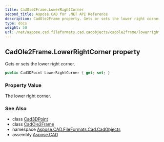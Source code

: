 ```yaml
---
title: CadOle2Frame.LowerRightCorner
second_title: Aspose.CAD for .NET API Reference
description: CadOle2Frame property. Gets or sets the lower right corner
type: docs
weight: 50
url: /net/aspose.cad.fileformats.cad.cadobjects/cadole2frame/lowerrightcorner/
---
```

## CadOle2Frame.LowerRightCorner property

Gets or sets the lower right corner.

```csharp
public Cad3DPoint LowerRightCorner { get; set; }
```

### Property Value

The lower right corner.

### See Also

* class [Cad3DPoint](../../cad3dpoint/)
* class [CadOle2Frame](../)
* namespace [Aspose.CAD.FileFormats.Cad.CadObjects](../../cadole2frame/)
* assembly [Aspose.CAD](../../../)


